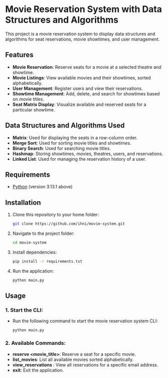 # Movie Reservation System with Data Structures and Algorithms

This project is a movie reservation system to display data structures and algorithms for seat reservations, movie showtimes, and user management.

## Features

- **Movie Reservation**: Reserve seats for a movie at a selected theatre and showtime.
- **Movie Listings**: View available movies and their showtimes, sorted alphabetically.
- **User Management**: Register users and view their reservations.
- **Showtime Management**: Add, delete, and search for showtimes based on movie titles.
- **Seat Matrix Display**: Visualize available and reserved seats for a particular showtime.

## Data Structures and Algorithms Used
- **Matrix**: Used for displaying the seats in a row-column order.
- **Merge Sort**: Used for sorting movie titles and showtimes.
- **Binary Search**: Used for searching movie titles.
- **Hashmap**: Storing showtimes, movies, theatres, users, and reservations.
- **Linked List**: Used for managing the reservation history of a user.

## Requirements
- [Python](https://www.python.org/downloads/) (version 3.13.1 above)

## Installation

1. Clone this repository to your home folder:

   ```bash
   git clone https://github.com/ihni/movie-system.git
   ```
2. Navigate to the project folder:

    ```bash
    cd movie-system
    ```
3. Install dependencies:

    ```bash
    pip install -r requirements.txt
    ```
4. Run the application:

    ```bash
    python main.py
    ```

## Usage

### 1. Start the CLI:
- Run the following command to start the movie reservation system CLI:

    ```bash
    python main.py
    ```

### 2. Available Commands:
- **reserve <movie_title>**: Reserve a seat for a specific movie.
- **list_movies**: List all available movies sorted alphabetically.
- **view_reservations <email>**: View all reservations for a specific email address.
- **exit**: Exit the application.